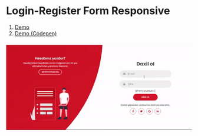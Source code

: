# Login-Register Form Responsive

1. [Demo](https://fuadsuleymanli.xyz/Demos/loginregisterform) 
2. [Demo (Codepen)](https://codepen.io/fuads062/pen/zYNWJMe)

###

![ScreenShot](img/screenshot.gif)



